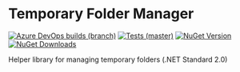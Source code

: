 # Temporary Folder Manager

[![Azure DevOps builds (branch)](https://img.shields.io/azure-devops/build/griffinplus/2f589a5e-e2ab-4c08-bee5-5356db2b2aeb/30/master?label=Build)](https://dev.azure.com/griffinplus/DotNET%20Libraries/_build/latest?definitionId=30&branchName=master)
[![Tests (master)](https://img.shields.io/azure-devops/tests/griffinplus/DotNET%20Libraries/30/master?label=Tests)](https://dev.azure.com/griffinplus/DotNET%20Libraries/_build/latest?definitionId=30&branchName=master)
[![NuGet Version](https://img.shields.io/nuget/v/GriffinPlus.Lib.TemporaryFolderManager.svg?label=NuGet%20Version)](https://www.nuget.org/packages/GriffinPlus.Lib.TemporaryFolderManager)
[![NuGet Downloads](https://img.shields.io/nuget/dt/GriffinPlus.Lib.TemporaryFolderManager.svg?label=NuGet%20Downloads)](https://www.nuget.org/packages/GriffinPlus.Lib.TemporaryFolderManager)

Helper library for managing temporary  folders (.NET Standard 2.0)
